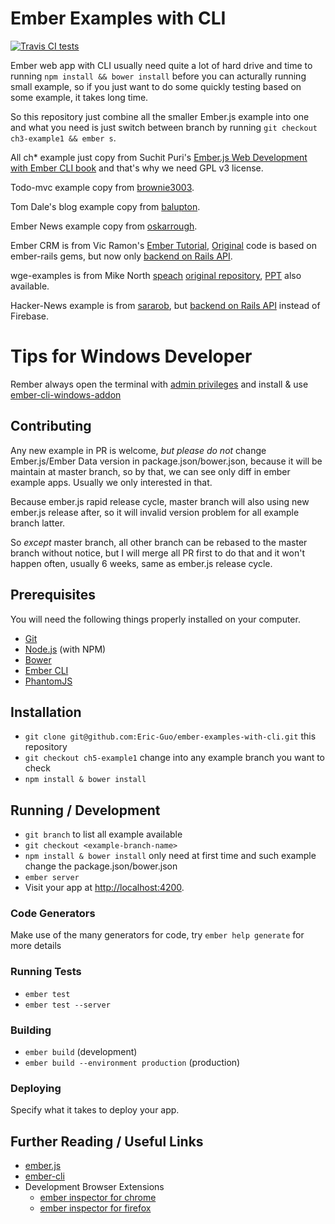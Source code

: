 # Ember Examples with CLI
[![Travis CI tests](https://travis-ci.org/Eric-Guo/ember-examples-with-cli.png)](https://travis-ci.org/Eric-Guo/ember-examples-with-cli)


Ember web app with CLI usually need quite a lot of hard drive and time to running `npm install && bower install` before you can acturally running small example, so if you just want to do some quickly testing based on some example, it takes long time.

So this repository just combine all the smaller Ember.js example into one and what you need is just switch between branch by running `git checkout ch3-example1 && ember s`.

All ch* example just copy from Suchit Puri's [Ember.js Web Development with Ember CLI book](https://www.packtpub.com/web-development/emberjs-web-development-ember-cli) and that's why we need GPL v3 license.

Todo-mvc example copy from [brownie3003](https://github.com/brownie3003/ember-cli-todo-mvc).

Tom Dale's blog example copy from [balupton](https://github.com/balupton/ember-cli-blog).

Ember News example copy from [oskarrough](https://github.com/oskarrough/ember-news).

Ember CRM is from Vic Ramon's [Ember Tutorial](http://ember.vicramon.com/), [Original](https://github.com/Eric-Guo/ember-crm-js) code is based on ember-rails gems, but now only [backend on Rails API](https://github.com/Eric-Guo/ember-crm-backend).

wge-examples is from Mike North [speach](http://confreaks.tv/videos/wickedgoodember2015-compose-all-the-things) [original repository](https://github.com/truenorth/wge-examples), [PPT](http://www.slideshare.net/mikelnorth/compose-all-the-things) also available.

Hacker-News example is from [sararob](https://github.com/sararob/emberfire-hn), but [backend on Rails API](https://github.com/Eric-Guo/ember-hacker-news-backend) instead of Firebase.

# Tips for Windows Developer

Rember always open the terminal with [admin privileges](http://www.ember-cli.com/#windows) and install & use [ember-cli-windows-addon](https://github.com/felixrieseberg/ember-cli-windows)

## Contributing

Any new example in PR is welcome, *but please do not* change Ember.js/Ember Data version in package.json/bower.json, because it will be maintain at master branch, so by that, we can see only diff in ember example apps. Usually we only interested in that.

Because ember.js rapid release cycle, master branch will also using new ember.js release after, so it will invalid version problem for all example branch latter.

So *except* master branch, all other branch can be rebased to the master branch without notice, but I will merge all PR first to do that and it won't happen often, usually 6 weeks, same as ember.js release cycle.

## Prerequisites

You will need the following things properly installed on your computer.

* [Git](http://git-scm.com/)
* [Node.js](http://nodejs.org/) (with NPM)
* [Bower](http://bower.io/)
* [Ember CLI](http://www.ember-cli.com/)
* [PhantomJS](http://phantomjs.org/)

## Installation

* `git clone git@github.com:Eric-Guo/ember-examples-with-cli.git` this repository
* `git checkout ch5-example1` change into any example branch you want to check
* `npm install & bower install`

## Running / Development

* `git branch` to list all example available
* `git checkout <example-branch-name>`
* `npm install & bower install` only need at first time and such example change the package.json/bower.json
* `ember server`
* Visit your app at [http://localhost:4200](http://localhost:4200).

### Code Generators

Make use of the many generators for code, try `ember help generate` for more details

### Running Tests

* `ember test`
* `ember test --server`

### Building

* `ember build` (development)
* `ember build --environment production` (production)

### Deploying

Specify what it takes to deploy your app.

## Further Reading / Useful Links

* [ember.js](http://emberjs.com/)
* [ember-cli](http://www.ember-cli.com/)
* Development Browser Extensions
  * [ember inspector for chrome](https://chrome.google.com/webstore/detail/ember-inspector/bmdblncegkenkacieihfhpjfppoconhi)
  * [ember inspector for firefox](https://addons.mozilla.org/en-US/firefox/addon/ember-inspector/)

